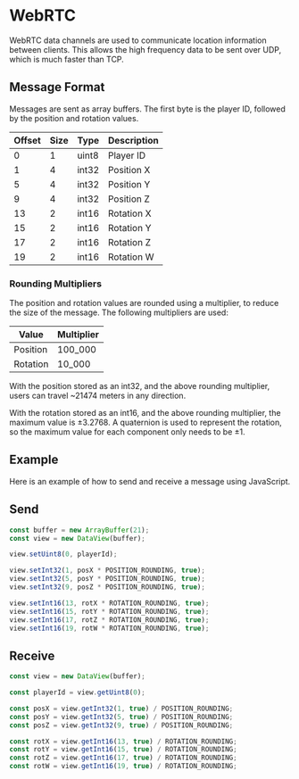 # WebRTC

WebRTC data channels are used to communicate location information between clients. This allows the high frequency data to be sent over UDP, which is much faster than TCP.

## Message Format

Messages are sent as array buffers. The first byte is the player ID, followed by the position and rotation values.

| Offset | Size | Type  | Description |
| ------ | ---- | ----- | ----------- |
| 0      | 1    | uint8 | Player ID   |
| 1      | 4    | int32 | Position X  |
| 5      | 4    | int32 | Position Y  |
| 9      | 4    | int32 | Position Z  |
| 13     | 2    | int16 | Rotation X  |
| 15     | 2    | int16 | Rotation Y  |
| 17     | 2    | int16 | Rotation Z  |
| 19     | 2    | int16 | Rotation W  |

### Rounding Multipliers

The position and rotation values are rounded using a multiplier, to reduce the size of the message. The following multipliers are used:

| Value    | Multiplier |
| -------- | ---------- |
| Position | 100_000    |
| Rotation | 10_000     |

With the position stored as an int32, and the above rounding multiplier, users can travel ~21474 meters in any direction.

With the rotation stored as an int16, and the above rounding multiplier, the maximum value is ±3.2768. A quaternion is used to represent the rotation, so the maximum value for each component only needs to be ±1.

## Example

Here is an example of how to send and receive a message using JavaScript.

## Send

```js
const buffer = new ArrayBuffer(21);
const view = new DataView(buffer);

view.setUint8(0, playerId);

view.setInt32(1, posX * POSITION_ROUNDING, true);
view.setInt32(5, posY * POSITION_ROUNDING, true);
view.setInt32(9, posZ * POSITION_ROUNDING, true);

view.setInt16(13, rotX * ROTATION_ROUNDING, true);
view.setInt16(15, rotY * ROTATION_ROUNDING, true);
view.setInt16(17, rotZ * ROTATION_ROUNDING, true);
view.setInt16(19, rotW * ROTATION_ROUNDING, true);
```

## Receive

```js
const view = new DataView(buffer);

const playerId = view.getUint8(0);

const posX = view.getInt32(1, true) / POSITION_ROUNDING;
const posY = view.getInt32(5, true) / POSITION_ROUNDING;
const posZ = view.getInt32(9, true) / POSITION_ROUNDING;

const rotX = view.getInt16(13, true) / ROTATION_ROUNDING;
const rotY = view.getInt16(15, true) / ROTATION_ROUNDING;
const rotZ = view.getInt16(17, true) / ROTATION_ROUNDING;
const rotW = view.getInt16(19, true) / ROTATION_ROUNDING;
```
